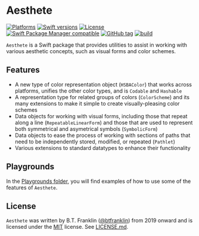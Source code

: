 Aesthete
========

[![Platforms](https://img.shields.io/endpoint?url=https%3A%2F%2Fswiftpackageindex.com%2Fapi%2Fpackages%2Fbtfranklin%2FAesthete%2Fbadge%3Ftype%3Dplatforms)](https://swiftpackageindex.com/btfranklin/Aesthete)
[![Swift versions](https://img.shields.io/endpoint?url=https%3A%2F%2Fswiftpackageindex.com%2Fapi%2Fpackages%2Fbtfranklin%2FAesthete%2Fbadge%3Ftype%3Dswift-versions)](https://swiftpackageindex.com/btfranklin/Aesthete)
[![License](https://img.shields.io/badge/License-MIT-blue.svg)](https://github.com/btfranklin/Aesthete/blob/main/LICENSE)
[![Swift Package Manager compatible](https://img.shields.io/badge/SPM-compatible-brightgreen.svg?style=flat&colorA=28a745&&colorB=4E4E4E)](https://github.com/apple/swift-package-manager)
[![GitHub tag](https://img.shields.io/github/tag/btfranklin/Aesthete.svg)](https://github.com/btfranklin/Aesthete)
[![build](https://github.com/btfranklin/Aesthete/workflows/build/badge.svg)](https://github.com/btfranklin/Aesthete/actions?query=workflow%3Abuild)

`Aesthete` is a Swift package that provides utilities to assist in working with various aesthetic concepts, such as visual forms and color schemes.

## Features

- A new type of color representation object (`HSBAColor`) that works across platforms, unifies the other color types, and is `Codable` and `Hashable`
- A representation type for related groups of colors (`ColorScheme`) and its many extensions to make it simple to create visually-pleasing color schemes
- Data objects for working with visual forms, including those that repeat along a line (`RepeatableLinearForm`)  and those that are used to represent both symmetrical and asymetrical symbols (`SymbolicForm`)
- Data objects to ease the process of working with sections of paths that need to be independently stored, modified, or repeated (`Pathlet`)
- Various extensions to standard datatypes to enhance their functionality

## Playgrounds

In the [Playgrounds folder](https://github.com/dunesailer/Aesthete/tree/master/Playgrounds), you will find examples of how to use some of the features of `Aesthete`.

## License

`Aesthete` was written by B.T. Franklin ([@btfranklin](https://github.com/btfranklin)) from 2019 onward and is licensed under the [MIT](https://opensource.org/licenses/MIT) license. See [LICENSE.md](LICENSE.md).
